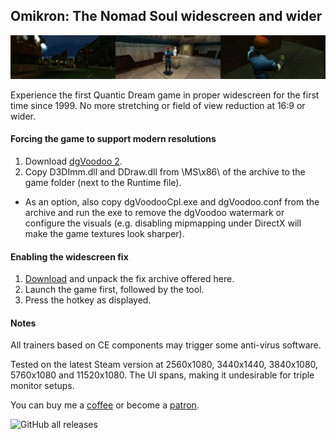 ## Omikron: The Nomad Soul widescreen and wider
![](preview.jpg)

Experience the first Quantic Dream game in proper widescreen for the first time since 1999. No more stretching or field of view reduction at 16:9 or wider.

#### Forcing the game to support modern resolutions
1. Download [dgVoodoo 2](https://github.com/dege-diosg/dgVoodoo2/releases).
2. Copy D3DImm.dll and DDraw.dll from \MS\x86\ of the archive to the game folder (next to the Runtime file).
* As an option, also copy dgVoodooCpl.exe and dgVoodoo.conf from the archive and run the exe to remove the dgVoodoo watermark or configure the visuals (e.g. disabling mipmapping under DirectX will make the game textures look sharper).

#### Enabling the widescreen fix
1. [Download](/../../releases) and unpack the fix archive offered here.
2. Launch the game first, followed by the tool.
3. Press the hotkey as displayed.

#### Notes
All trainers based on CE components may trigger some anti-virus software.

Tested on the latest Steam version at 2560x1080, 3440x1440, 3840x1080, 5760x1080 and 11520x1080. The UI spans, making it undesirable for triple monitor setups.

You can buy me a [coffee](https://ko-fi.com/rozziroxx) or become a [patron](https://www.patreon.com/rozzi).

![GitHub all releases](https://img.shields.io/github/downloads/RoseTheFlower/OmikronTheNomadSoulWide/total?style=flat-square)
